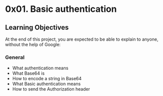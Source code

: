 # 0x01. Basic authentication

## Learning Objectives
At the end of this project, you are expected to be able to explain to anyone, without the help of Google:

### General
- What authentication means
- What Base64 is
- How to encode a string in Base64
- What Basic authentication means
- How to send the Authorization header